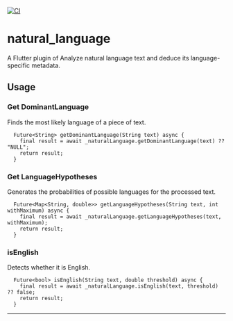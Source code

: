 [![CI](https://github.com/flutter/packages/actions/workflows/release.yml/badge.svg)](https://github.com/Daviswww/natural_language/actions)
# natural_language
A Flutter plugin of Analyze natural language text and deduce its language-specific metadata.

## Usage

### Get DominantLanguage
Finds the most likely language of a piece of text.

```
  Future<String> getDominantLanguage(String text) async {
    final result = await _naturalLanguage.getDominantLanguage(text) ?? "NULL";
    return result;
  }
```

### Get LanguageHypotheses
Generates the probabilities of possible languages for the processed text.

```
  Future<Map<String, double>> getLanguageHypotheses(String text, int withMaximum) async {
    final result = await _naturalLanguage.getLanguageHypotheses(text, withMaximum);
    return result;
  }
```


### isEnglish
Detects whether it is English.

```
  Future<bool> isEnglish(String text, double threshold) async {
    final result = await _naturalLanguage.isEnglish(text, threshold) ?? false;
    return result;
  }
```

--------------------------------------------------------------------------------

